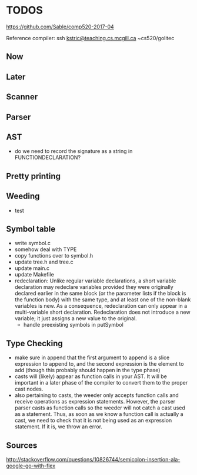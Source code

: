 # TODOS

https://github.com/Sable/comp520-2017-04

Reference compiler:
ssh kstric@teaching.cs.mcgill.ca
~cs520/golitec

## Now

## Later

## Scanner

## Parser

## AST
- do we need to record the signature as a string in FUNCTIONDECLARATION?

## Pretty printing

## Weeding
- test

## Symbol table
- write symbol.c
- somehow deal with TYPE
- copy functions over to symbol.h
- update tree.h and tree.c
- update main.c
- update Makefile
- redeclaration: Unlike regular variable declarations, a short variable declaration may redeclare variables provided they were originally declared earlier in the same block (or the parameter lists if the block is the function body) with the same type, and at least one of the non-blank variables is new. As a consequence, redeclaration can only appear in a multi-variable short declaration. Redeclaration does not introduce a new variable; it just assigns a new value to the original.
    - handle preexisting symbols in putSymbol

## Type Checking
- make sure in append that the first argument to append is a slice expression to append to, and the second expression
is the element to add (though this probably should happen in the type phase)
- casts will (likely) appear as function calls in your AST. It will be important in a later
phase of the compiler to convert them to the proper cast nodes.
- also pertaining to casts, the weeder only accepts function calls and receive operations as expression statements. However, the parser parser casts as function calls so the weeder will not catch a cast used as a statement. Thus, as soon as we know a function call is actually a cast, we need to check that it is not being used as an expression statement. If it is, we throw an error.

## Sources
http://stackoverflow.com/questions/10826744/semicolon-insertion-ala-google-go-with-flex
